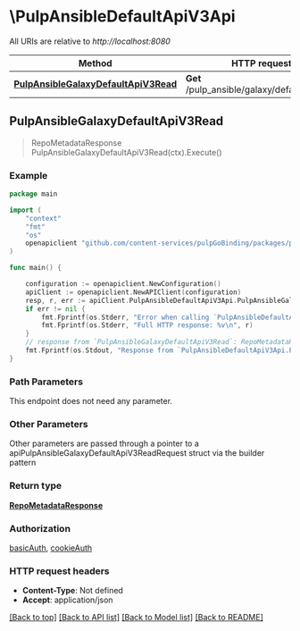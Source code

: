 # \PulpAnsibleDefaultApiV3Api

All URIs are relative to *http://localhost:8080*

Method | HTTP request | Description
------------- | ------------- | -------------
[**PulpAnsibleGalaxyDefaultApiV3Read**](PulpAnsibleDefaultApiV3Api.md#PulpAnsibleGalaxyDefaultApiV3Read) | **Get** /pulp_ansible/galaxy/default/api/v3/ | 



## PulpAnsibleGalaxyDefaultApiV3Read

> RepoMetadataResponse PulpAnsibleGalaxyDefaultApiV3Read(ctx).Execute()





### Example

```go
package main

import (
    "context"
    "fmt"
    "os"
    openapiclient "github.com/content-services/pulpGoBinding/packages/pulpGoBinding"
)

func main() {

    configuration := openapiclient.NewConfiguration()
    apiClient := openapiclient.NewAPIClient(configuration)
    resp, r, err := apiClient.PulpAnsibleDefaultApiV3Api.PulpAnsibleGalaxyDefaultApiV3Read(context.Background()).Execute()
    if err != nil {
        fmt.Fprintf(os.Stderr, "Error when calling `PulpAnsibleDefaultApiV3Api.PulpAnsibleGalaxyDefaultApiV3Read``: %v\n", err)
        fmt.Fprintf(os.Stderr, "Full HTTP response: %v\n", r)
    }
    // response from `PulpAnsibleGalaxyDefaultApiV3Read`: RepoMetadataResponse
    fmt.Fprintf(os.Stdout, "Response from `PulpAnsibleDefaultApiV3Api.PulpAnsibleGalaxyDefaultApiV3Read`: %v\n", resp)
}
```

### Path Parameters

This endpoint does not need any parameter.

### Other Parameters

Other parameters are passed through a pointer to a apiPulpAnsibleGalaxyDefaultApiV3ReadRequest struct via the builder pattern


### Return type

[**RepoMetadataResponse**](RepoMetadataResponse.md)

### Authorization

[basicAuth](../README.md#basicAuth), [cookieAuth](../README.md#cookieAuth)

### HTTP request headers

- **Content-Type**: Not defined
- **Accept**: application/json

[[Back to top]](#) [[Back to API list]](../README.md#documentation-for-api-endpoints)
[[Back to Model list]](../README.md#documentation-for-models)
[[Back to README]](../README.md)


